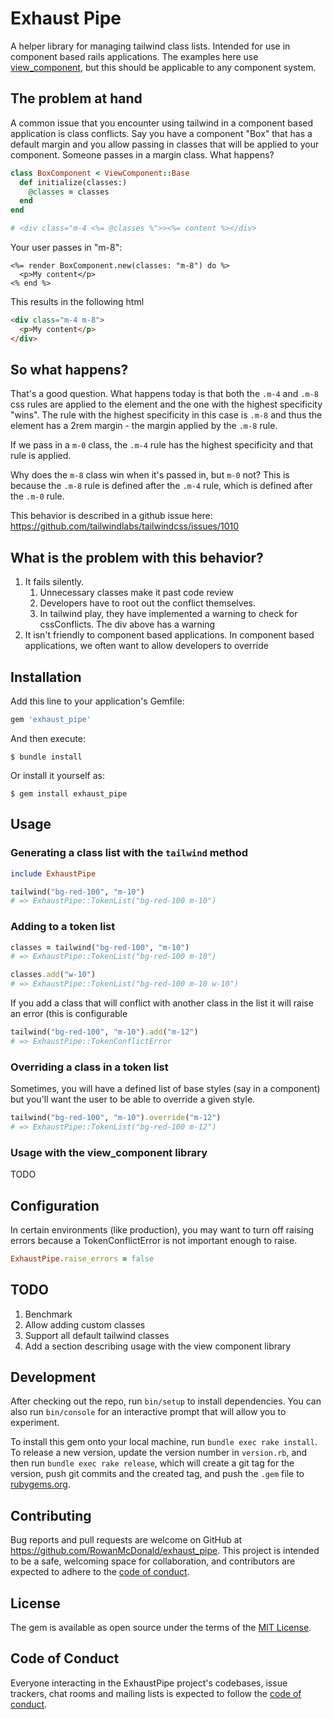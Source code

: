 # Exhaust Pipe

A helper library for managing tailwind class lists. Intended for use in component based rails applications. The examples here use [view_component](https://github.com/github/view_component), but this should be applicable to any component system.
## The problem at hand
A common issue that you encounter using tailwind in a component based application is class conflicts. Say you have a component "Box" that has a default margin and you allow passing in classes that will be applied to your component. Someone passes in a margin class. What happens?

```rb
class BoxComponent < ViewComponent::Base
  def initialize(classes:)
    @classes = classes
  end
end

# <div class="m-4 <%= @classes %">><%= content %></div>
```

Your user passes in "m-8":
```erb
<%= render BoxComponent.new(classes: "m-8") do %>
  <p>My content</p>
<% end %>
```

This results in the following html
```html
<div class="m-4 m-8">
  <p>My content</p>
</div>
```
## So what happens?
That's a good question. What happens today is that both the `.m-4` and `.m-8` css rules are applied to the element and the one with the highest specificity "wins".  The rule with the highest specificity in this case is `.m-8` and thus the element has a 2rem margin - the margin applied by the `.m-8` rule.

If we pass in a `m-0` class, the `.m-4` rule has the highest specificity and that rule is applied.

Why does the `m-8` class win when it's passed in, but `m-0` not? This is because the `.m-8` rule is defined after the `.m-4` rule, which is defined after the `.m-0` rule.

This behavior is described in a github issue here: https://github.com/tailwindlabs/tailwindcss/issues/1010
## What is the problem with this behavior?
1. It fails silently.  
   1. Unnecessary classes make it past code review
   2. Developers have to root out the conflict themselves.
   3. In tailwind play, they have implemented a warning to check for cssConflicts. The div above has a warning
2. It isn't friendly to component based applications. In component based applications, we often want to allow developers to override 
## Installation

Add this line to your application's Gemfile:

```ruby
gem 'exhaust_pipe'
```

And then execute:

    $ bundle install

Or install it yourself as:

    $ gem install exhaust_pipe

## Usage

### Generating a class list with the `tailwind` method

```rb
include ExhaustPipe

tailwind("bg-red-100", "m-10")
# => ExhaustPipe::TokenList("bg-red-100 m-10")
```

### Adding to a token list
```rb
classes = tailwind("bg-red-100", "m-10")
# => ExhaustPipe::TokenList("bg-red-100 m-10")

classes.add("w-10")
# => ExhaustPipe::TokenList("bg-red-100 m-10 w-10")
```

If you add a class that will conflict with another class in the list it will raise an error (this is configurable

```rb
tailwind("bg-red-100", "m-10").add("m-12")
# => ExhaustPipe::TokenConflictError
```

### Overriding a class in a token list

Sometimes, you will have a defined list of base styles (say in a component) but you'll want the user to be able to override a given style.

```rb
tailwind("bg-red-100", "m-10").override("m-12")
# => ExhaustPipe::TokenList("bg-red-100 m-12")
```


### Usage with the view_component library

TODO
## Configuration

In certain environments (like production), you may want to turn off raising errors because a TokenConflictError is not important enough to raise.

```rb
ExhaustPipe.raise_errors = false
```

## TODO
1. Benchmark
1. Allow adding custom classes
1. Support all default tailwind classes
1. Add a section describing usage with the view component library
## Development

After checking out the repo, run `bin/setup` to install dependencies. You can also run `bin/console` for an interactive prompt that will allow you to experiment.

To install this gem onto your local machine, run `bundle exec rake install`. To release a new version, update the version number in `version.rb`, and then run `bundle exec rake release`, which will create a git tag for the version, push git commits and the created tag, and push the `.gem` file to [rubygems.org](https://rubygems.org).

## Contributing

Bug reports and pull requests are welcome on GitHub at https://github.com/RowanMcDonald/exhaust_pipe. This project is intended to be a safe, welcoming space for collaboration, and contributors are expected to adhere to the [code of conduct](https://github.com/RowanMcDonald/exhaust_pipe/blob/main/CODE_OF_CONDUCT.md).

## License

The gem is available as open source under the terms of the [MIT License](https://opensource.org/licenses/MIT).

## Code of Conduct

Everyone interacting in the ExhaustPipe project's codebases, issue trackers, chat rooms and mailing lists is expected to follow the [code of conduct](https://github.com/RowanMcDonald/exhaust_pipe/blob/main/CODE_OF_CONDUCT.md).
